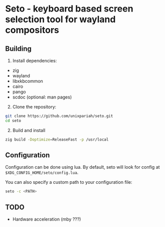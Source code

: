 # Seto - keyboard based screen selection tool for wayland compositors

## Building

1. Install dependencies:

- zig
- wayland
- libxkbcommon
- cairo
- pango
- scdoc (optional: man pages)

2. Clone the repository:

```bash
git clone https://github.com/unixpariah/seto.git
cd seto
```

2. Build and install

```bash
zig build -Doptimize=ReleaseFast -p /usr/local
```

## Configuration

Configuration can be done using lua. By default, seto will look for config at
`$XDG_CONFIG_HOME/seto/config.lua`.

You can also specify a custom path to your configuration file:

```bash
seto -c <PATH>
```

## TODO

- Hardware acceleration (mby ???)
